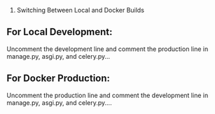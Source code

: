 

1. Switching Between Local and Docker Builds

For Local Development:
-----------------------

Uncomment the development line and comment the production line in manage.py, asgi.py, and celery.py...

For Docker Production:
----------------------

Uncomment the production line and comment the development line in manage.py, asgi.py, and celery.py....


